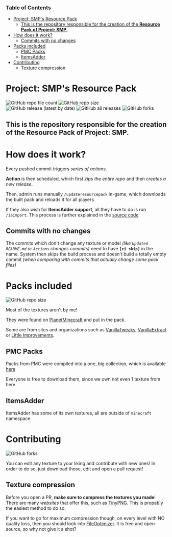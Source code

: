 ### Table of Contents
- [Project: SMP's Resource Pack](#project-smps-resource-pack)
  - [This is the repository responsible for the creation of the **Resource Pack of Project: SMP**.](#this-is-the-repository-responsible-for-the-creation-of-the-resource-pack-of-project-smp)
- [How does it work?](#how-does-it-work)
  - [Commits with no changes](#commits-with-no-changes)
- [Packs included](#packs-included)
  - [PMC Packs](#pmc-packs)
  - [ItemsAdder](#itemsadder)
- [Contributing](#contributing)
  - [Texture compression](#texture-compression)

# Project: SMP's Resource Pack
![GitHub repo file count](https://img.shields.io/github/directory-file-count/Project-SMP/Resource-Pack?color=red&logo=files&logoColor=yellow&style=for-the-badge)
![GitHub repo size](https://img.shields.io/github/repo-size/Project-SMP/Resource-Pack?color=red&label=Repo%20Size&logo=weightsandbiases&style=for-the-badge)
![GitHub release (latest by date)](https://img.shields.io/github/downloads/Project-SMP/Resource-Pack/latest/total?color=darkcyan&label=Latest%20Downloads&logo=githubactions&logoColor=white&style=for-the-badge)
![GitHub all releases](https://img.shields.io/github/downloads/Project-SMP/Modpack/total?logo=minecraft&logoColor=white&style=for-the-badge)
![GitHub forks](https://img.shields.io/github/forks/Project-SMP/Resource-Pack?color=black&logo=github&logoColor=white&style=for-the-badge)

This is the repository responsible for the creation of the **Resource Pack of Project: SMP**.
----------

# How does it work?
Every pushed commit triggers *series of actions*.

**Action** is then scheduled, which first *zips the entire repo* and then *creates a new release*.

Then, admin runs manually `/updateresourcepack` in-game, which downloads the built pack and reloads it for all players

If they also wish for **ItemsAdder support**, all they have to do is run `/iaimport`. This process is further explained in the [source code](https://github.com/Project-SMP/Project-SMP/blob/main/Scripts/Utility/ResourcePack.sk)
## Commits with no changes
The commits which don't change any texture or model *(like `Updated README.md` or `Actions` changes commits)* need to have **`[ci skip]`** in the name.
System then skips the build process and doesn't build a totally empty commit *(when comparing with commits that actually change some pack files)*
# Packs included
![GitHub repo size](https://img.shields.io/github/repo-size/Project-SMP/Resource-Pack?color=red&label=Repo%20Size&logo=weightsandbiases&style=for-the-badge)

Most of the textures aren't by me! 

They were found on [PlanetMinecraft](https://planetminecraft.com) and put in the pack.

Some are from sites and organizations such as [VanillaTweaks](https://vanillatweaks.net), [VanillaExtract](https://vanilla-extract.tk) or [Little Improvements](https://littleimprovementscustom.beatso1.repl.co/).
## PMC Packs
Packs from PMC were compiled into a one, big collection, which is available [here](https://www.planetminecraft.com/collection/117897/project-smp-textures/)

Everyone is free to download them, since we own not even 1 texture from here
## ItemsAdder
ItemsAdder has some of its own textures, all are outside of `minecraft` namespace
# Contributing
![GitHub forks](https://img.shields.io/github/forks/Project-SMP/Resource-Pack?color=black&logo=github&logoColor=white&style=for-the-badge)

You can edit any texture to your liking and contribute with new ones!
In order to do so, just download those, edit and open a pull request!
## Texture compression
Before you open a PR, **make sure to compress the textures you made**!
There are many *websites* that offer this, such as [TinyPNG](https://tinypng.com). This is propably the easiest method to do so.

If you want to go for maximum compression though, on every level with NO quality loss, then you should look into [FileOptimizer](https://nikkhokkho.sourceforge.io/static.php?page=FileOptimizer). It is free and open-source, so why not give it a shot?